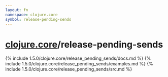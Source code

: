 ```yaml
---
layout: fn
namespace: clojure.core
symbol: release-pending-sends
---
```


# [clojure.core](../)/release-pending-sends

{% include 1.5.0/clojure.core/release_pending_sends/docs.md %}
{% include 1.5.0/clojure.core/release_pending_sends/examples.md %}
{% include 1.5.0/clojure.core/release_pending_sends/src.md %}

